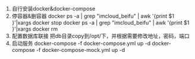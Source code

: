 1. 自行安装docker&docker-compose
2. 停容器&删容器
   docker ps -a | grep "imcloud_beifu" | awk '{print $1 }'|xargs docker stop
   docker ps -a | grep "imcloud_beifu" | awk '{print $1 }'|xargs docker rm
3. 配置数据库联接
   把db目录copy到/opt/下，并根据需要修改地址，密码，端口
4. 启动服务
   docker-compose -f docker-compose.yml up -d
   docker-compose -f docker-compose-mock.yml up -d

